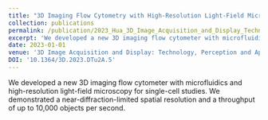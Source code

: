 ```yaml
---
title: "3D Imaging Flow Cytometry with High-Resolution Light-Field Microscopy"
collection: publications
permalink: /publication/2023_Hua_3D_Image_Acquisition_and_Display_Technology_Perception_and_Applications_in_Proceedings_Optica_Imaging_Congress_3D_COSI_DH_FLatOptics_IS_pcAOP_2023
excerpt: 'We developed a new 3D imaging flow cytometer with microfluidics and high-resolution light-field microscopy for single-cell studies. We demonstrated a near-diffraction-limited spatial resolution and a throughput of up to 10,000 objects per second.'
date: 2023-01-01
venue: '3D Image Acquisition and Display: Technology, Perception and Applications in Proceedings Optica Imaging Congress, 3D, COSI, DH, FLatOptics, IS, pcAOP 2023'
DOI: '10.1364/3D.2023.DTu2A.5'
---
```

We developed a new 3D imaging flow cytometer with microfluidics and high-resolution light-field microscopy for single-cell studies. We demonstrated a near-diffraction-limited spatial resolution and a throughput of up to 10,000 objects per second.
